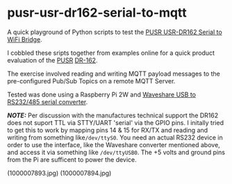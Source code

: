 # pusr-usr-dr162-serial-to-mqtt
A quick playground of Python scripts to test the [PUSR USR-DR162 Serial to WiFi Bridge](https://www.pusr.com/support/download/User-Manual-USR-DR164-User-Manual-EN-V1.html).

I cobbled these sripts together from examples online for a quick product evaluation of the [PUSR](https://www.pusr.com/) [DR-162](https://www.pusr.com/products/Serial-to-Dual-Band-WiFi-Converter.html).

The exercise involved reading and writing MQTT payload messages to the pre-configured Pub/Sub Topics on a remote MQTT Server.

Tested was done using a Raspberry Pi 2W and [Waveshare USB to RS232/485 serial converter](https://www.waveshare.com/usb-to-rs232-485.htm).

**_NOTE:_**  Per discussion with the manufactures technical support the DR162 does not suport TTL via STTY/UART 'serial' via the GPIO pins. I initally tried to get this to work by mapping pins 14 & 15 for RX/TX and reading and writing from something like`/dev/ttyS0`. You need an actual RS232 device in order to use the interface, like the Waveshare converter mentioned above, and access it via something like `/dev/ttyUSB0`. The +5 volts and ground pins from the Pi are sufficent to power the device.

(1000007893.jpg)
(1000007894.jpg)
